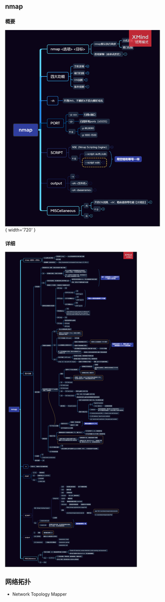 ## nmap

### 概要
![xmind](../static/img/MindMap/nmap_outline.png){ width='720' }

### 详细
![xmind](../static/img/MindMap/nmap.png)


## 网络拓扑

- Network Topology Mapper
